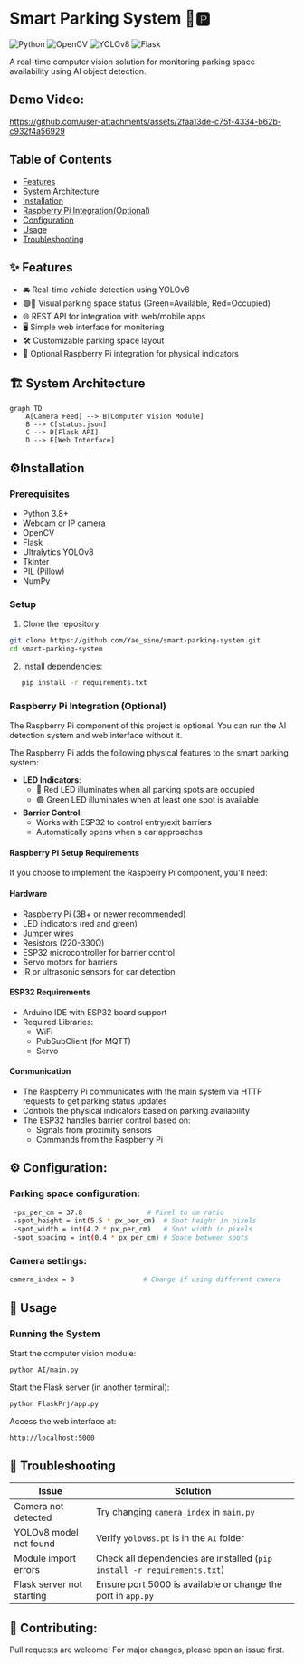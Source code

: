 # Smart Parking System 🚗🅿️

![Python](https://img.shields.io/badge/python-3.8%2B-blue)
![OpenCV](https://img.shields.io/badge/OpenCV-4.5%2B-orange)
![YOLOv8](https://img.shields.io/badge/YOLOv8-ultralytics-red)
![Flask](https://img.shields.io/badge/Flask-2.0%2B-lightgrey)

A real-time computer vision solution for monitoring parking space availability using AI object detection.


## Demo Video:

https://github.com/user-attachments/assets/2faa13de-c75f-4334-b62b-c932f4a56929





## Table of Contents
- [Features](#features)
- [System Architecture](#system-architecture)
- [Installation](#installation)
- [Raspberry Pi Integration(Optional)](#Raspberry-Pi-Integration)
- [Configuration](#configuration)
- [Usage](#usage)
- [Troubleshooting](#troubleshooting)

## ✨ Features <a name="features"></a>
- 🚘 Real-time vehicle detection using YOLOv8
- 🟢🔴 Visual parking space status (Green=Available, Red=Occupied)
- 🌐 REST API for integration with web/mobile apps
- 🖥️ Simple web interface for monitoring
- 🛠️ Customizable parking space layout
- 🍓 Optional Raspberry Pi integration for physical indicators

## 🏗 System Architecture <a name="system-architecture"></a>
```mermaid
graph TD
    A[Camera Feed] --> B[Computer Vision Module]
    B --> C[status.json]
    C --> D[Flask API]
    D --> E[Web Interface]
```

## ⚙️Installation  <a name="installation"></a>

### Prerequisites
- Python 3.8+
- Webcam or IP camera
- OpenCV
- Flask
- Ultralytics YOLOv8
- Tkinter
- PIL (Pillow)
- NumPy

### Setup
1. Clone the repository:
```bash
git clone https://github.com/Yae_sine/smart-parking-system.git
cd smart-parking-system
```
2. Install dependencies:
```bash
   pip install -r requirements.txt
```

### Raspberry Pi Integration (Optional)  <a name="Raspberry-Pi-Integration"></a>
The Raspberry Pi component of this project is optional. You can run the AI detection system and web interface without it.

The Raspberry Pi adds the following physical features to the smart parking system:
- **LED Indicators**: 
  - 🔴 Red LED illuminates when all parking spots are occupied
  - 🟢 Green LED illuminates when at least one spot is available
- **Barrier Control**: 
  - Works with ESP32 to control entry/exit barriers
  - Automatically opens when a car approaches

#### Raspberry Pi Setup Requirements
If you choose to implement the Raspberry Pi component, you'll need:

#### Hardware
- Raspberry Pi (3B+ or newer recommended)
- LED indicators (red and green)
- Jumper wires
- Resistors (220-330Ω)
- ESP32 microcontroller for barrier control
- Servo motors for barriers
- IR or ultrasonic sensors for car detection

#### ESP32 Requirements
- Arduino IDE with ESP32 board support
- Required Libraries:
  - WiFi
  - PubSubClient (for MQTT)
  - Servo

#### Communication
- The Raspberry Pi communicates with the main system via HTTP requests to get parking status updates
- Controls the physical indicators based on parking availability
- The ESP32 handles barrier control based on:
  - Signals from proximity sensors
  - Commands from the Raspberry Pi
    
 ## ⚙️ Configuration: <a name="configuration"></a>
 ### Parking space configuration:
 ```bash
  -px_per_cm = 37.8                # Pixel to cm ratio
  -spot_height = int(5.5 * px_per_cm)  # Spot height in pixels
  -spot_width = int(4.2 * px_per_cm)   # Spot width in pixels
  -spot_spacing = int(0.4 * px_per_cm) # Space between spots
  ```
  ### Camera settings:
  ```bash
  camera_index = 0                 # Change if using different camera
  ```

## 🚀 Usage <a name="usage"></a>
### Running the System
Start the computer vision module:

 ```bash
python AI/main.py
 ```
Start the Flask server (in another terminal):
 ```bash
python FlaskPrj/app.py
 ```
Access the web interface at:
 ```bash
http://localhost:5000
 ```


## 🚨 Troubleshooting <a name="troubleshooting"></a>

| Issue                      | Solution                                                                 |
|----------------------------|--------------------------------------------------------------------------|
| Camera not detected        | Try changing `camera_index` in `main.py`                                 |
| YOLOv8 model not found     | Verify `yolov8s.pt` is in the `AI` folder                               |
| Module import errors       | Check all dependencies are installed (`pip install -r requirements.txt`) |
| Flask server not starting  | Ensure port 5000 is available or change the port in `app.py`            |





## 🤝 Contributing:
Pull requests are welcome! For major changes, please open an issue first.


